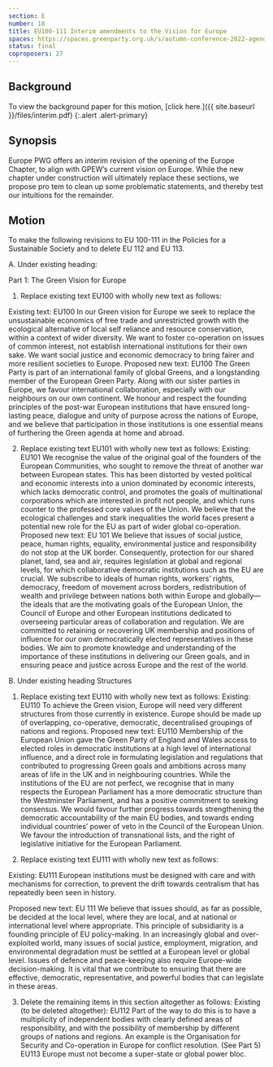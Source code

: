 ```yaml
---
section: E
number: 18
title: EU100-111 Interim amendments to the Vision for Europe
spaces: https://spaces.greenparty.org.uk/s/autumn-conference-2022-agenda-forum/?contentId=100189
status: final
coproposers: 27
---
```

## Background
To view the background paper for this motion, [click here.]({{ site.baseurl }}/files/interim.pdf)
{:.alert .alert-primary}

## Synopsis
Europe PWG offers an interim revision of the opening of the Europe Chapter, to align with GPEW’s current vision on Europe. While the new chapter under construction will ultimately replace these sections, we propose pro tem to clean up some problematic statements, and thereby test our intuitions for the remainder.

## Motion
To make the following revisions to EU 100-111 in the Policies for a Sustainable Society and to delete EU 112 and EU 113.

A.	Under existing heading:

Part 1: The Green Vision for Europe
1.	Replace existing text EU100 with wholly new text as follows:

Existing text:
EU100 In our Green vision for Europe we seek to replace the unsustainable economics of free trade and unrestricted growth with the ecological alternative of local self reliance and resource conservation, within a context of wider diversity. We want to foster co-operation on issues of common interest, not establish  international institutions for their own sake. We want social justice and economic democracy to bring fairer and more resilient societies to Europe.
Proposed new text:
EU100 The Green Party is part of an international family of global Greens, and a longstanding member of the European Green Party. Along with our sister parties in Europe, we favour international collaboration, especially with our neighbours on our own continent. We honour and respect the founding principles of the post-war European institutions that have ensured long-lasting peace, dialogue and unity of purpose across the nations of Europe, and we believe that participation in those institutions is one essential means of furthering the Green agenda at home and abroad.

2.	Replace existing text EU101 with wholly new text as follows:
Existing:
EU101 We recognise the value of the original goal of the founders of the European Communities, who sought to remove the threat of another war between European states. This has been distorted by vested political and economic interests into a union dominated by economic interests, which lacks  democratic control, and promotes the goals of multinational corporations which are interested in profit not people, and which runs counter to the professed core values of the Union. We believe that the ecological challenges and stark inequalities the world faces present a potential new role for the EU as part of wider global co-operation.
Proposed new text:
EU 101 We believe that issues of social justice, peace, human rights, equality, environmental justice and responsibility do not stop at the UK border. Consequently, protection for our shared planet, land, sea and air, requires legislation at global and regional levels, for which collaborative democratic institutions such as the EU are crucial. We subscribe to ideals of human rights, workers’ rights, democracy, freedom of movement across borders, redistribution of wealth and privilege between nations both within Europe and globally—the ideals that are the motivating goals of the European Union, the Council of Europe and other European institutions dedicated to overseeing particular areas of collaboration and regulation. We are committed to retaining or recovering UK membership and positions of influence for our own democratically elected representatives  in these bodies. We aim to promote knowledge and understanding of the importance of these institutions in delivering our Green goals, and in ensuring peace and justice across Europe and the rest of the world.

B. Under existing heading
Structures
1.	Replace existing text EU110 with wholly new text as follows:
Existing:
EU110 To achieve the Green vision, Europe will need very different structures from those currently in existence. Europe should be made up of overlapping, co-operative, democratic, decentralised groupings of nations and regions.
Proposed new text:
EU110 Membership of the European Union gave the Green Party of England and Wales access to elected roles in democratic institutions at a high level of international influence, and a direct role in formulating legislation and regulations that contributed to progressing Green goals and ambitions across many areas of life in the UK and in neighbouring countries. While the institutions of the EU are not perfect,  we recognise that in many respects the European Parliament has a more democratic structure than the Westminster Parliament, and has a positive commitment to seeking consensus.  We would favour further progress towards strengthening the democratic accountability of the main EU bodies, and towards ending individual countries’ power of veto in the Council of the European Union. We favour the introduction of transnational lists, and the right of legislative initiative for the European Parliament.

2.	Replace existing text EU111 with wholly new text as follows:

Existing:
EU111 European institutions must be designed with care and with mechanisms for correction, to prevent the drift towards centralism that has repeatedly been seen in history.

Proposed new text:
EU 111 We believe that issues should, as far as possible, be decided at the local level, where they are local, and at national or international level where appropriate. This principle of subsidiarity is a founding principle of EU policy-making. In an increasingly global and over-exploited world, many issues of social justice, employment, migration, and environmental degradation must be settled at a European level or global level. Issues of defence and peace-keeping also require Europe-wide decision-making. It is vital that we contribute to ensuring that there are effective, democratic, representative, and powerful bodies that can legislate in these areas.

3.	Delete the remaining items in this section altogether as follows:
Existing (to be deleted altogether):
EU112 Part of the way to do this is to have a multiplicity of independent bodies with clearly defined areas of responsibility, and with the possibility of membership by different groups of nations and regions. An example is the Organisation for Security and Co-operation in Europe for conflict resolution. (See Part 5)
EU113 Europe must not become a super-state or global power bloc.
